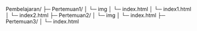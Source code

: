  Pembelajaran/
├─ Pertemuan1/
│  └─ img
│  └─ index.html
│  └─ index1.html
│  └─ index2.html
├─ Pertemuan2/
│  └─ img
│  └─ index.html
├─ Pertemuan3/
│  └─ index.html


